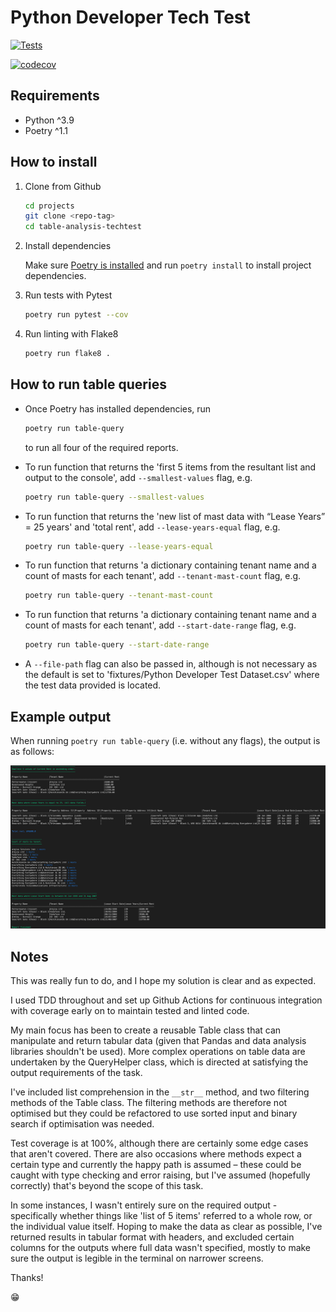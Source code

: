 # Python Developer Tech Test

[![Tests](https://github.com/mattyocode/table-analysis-techtest/workflows/Tests/badge.svg)](https://github.com/mattyocode/table-analysis-techtest/actions?workflow=Tests)

[![codecov](https://codecov.io/gh/mattyocode/table-analysis-techtest/branch/main/graph/badge.svg?token=VM1SWZJRFW)](https://codecov.io/gh/mattyocode/table-analysis-techtest)

## Requirements

- Python ^3.9
- Poetry ^1.1

## How to install

1. Clone from Github

   ```bash
   cd projects
   git clone <repo-tag>
   cd table-analysis-techtest
   ```

2. Install dependencies

   Make sure [Poetry is installed](https://python-poetry.org/docs/) and run `poetry install` to install project dependencies.

3. Run tests with Pytest

   ```bash
   poetry run pytest --cov
   ```

4. Run linting with Flake8

   ```bash
   poetry run flake8 .
   ```

## How to run table queries

- Once Poetry has installed dependencies, run

  ```bash
  poetry run table-query
  ```

  to run all four of the required reports.

- To run function that returns the 'first 5 items from the resultant list and output to the console', add `--smallest-values` flag, e.g.

  ```bash
  poetry run table-query --smallest-values
  ```

- To run function that returns the 'new list of mast data with “Lease Years” = 25 years' and 'total rent', add `--lease-years-equal` flag, e.g.

  ```bash
  poetry run table-query --lease-years-equal
  ```

- To run function that returns 'a dictionary containing tenant name and a count of masts for each tenant', add `--tenant-mast-count` flag, e.g.

  ```bash
  poetry run table-query --tenant-mast-count
  ```

- To run function that returns 'a dictionary containing tenant name and a count of masts for each tenant', add `--start-date-range` flag, e.g.

  ```bash
  poetry run table-query --start-date-range
  ```

- A `--file-path` flag can also be passed in, although is not necessary as the default is set to 'fixtures/Python Developer Test Dataset.csv' where the test data provided is located.

## Example output

When running `poetry run table-query` (i.e. without any flags), the output is as follows:

![Terminal output screengrab](https://github.com/mattyocode/images/blob/main/table-analysis-techtest/table-analysis-screengrab.png)

## Notes

This was really fun to do, and I hope my solution is clear and as expected.

I used TDD throughout and set up Github Actions for continuous integration with coverage early on to maintain tested and linted code.

My main focus has been to create a reusable Table class that can manipulate and return tabular data (given that Pandas and data analysis libraries shouldn't be used). More complex operations on table data are undertaken by the QueryHelper class, which is directed at satisfying the output requirements of the task.

I've included list comprehension in the `__str__` method, and two filtering methods of the Table class. The filtering methods are therefore not optimised but they could be refactored to use sorted input and binary search if optimisation was needed.

Test coverage is at 100%, although there are certainly some edge cases that aren't covered. There are also occasions where methods expect a certain type and currently the happy path is assumed – these could be caught with type checking and error raising, but I've assumed (hopefully correctly) that's beyond the scope of this task.

In some instances, I wasn't entirely sure on the required output - specifically whether things like 'list of 5 items' referred to a whole row, or the individual value itself. Hoping to make the data as clear as possible, I've returned results in tabular format with headers, and excluded certain columns for the outputs where full data wasn't specified, mostly to make sure the output is legible in the terminal on narrower screens.

Thanks!

:grin:
